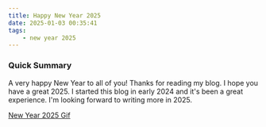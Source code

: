 ```yaml
---
title: Happy New Year 2025
date: 2025-01-03 00:35:41
tags:
    - new year 2025
---
```


### Quick Summary

A very happy New Year to all of you! Thanks for reading my blog. I hope you have a great 2025. I started this blog in early 2024 and it's been a great experience. I'm looking forward to writing more in 2025.

[New Year 2025 Gif][def]

<!-- more -->
[def]: https://giphy.com/gifs/rvappstudios-celebration-happy-new-year-2025-e3GZ6IFfCSwv0KUPfj